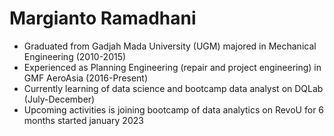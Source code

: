 # Margianto Ramadhani
- Graduated from Gadjah Mada University (UGM) majored in Mechanical Engineering (2010-2015)
- Experienced as Planning Engineering (repair and project engineering) in GMF AeroAsia (2016-Present)
- Currently learning of data science and bootcamp data analyst on DQLab (July-December)
- Upcoming activities is joining bootcamp of data analytics on RevoU for 6 months started january 2023
